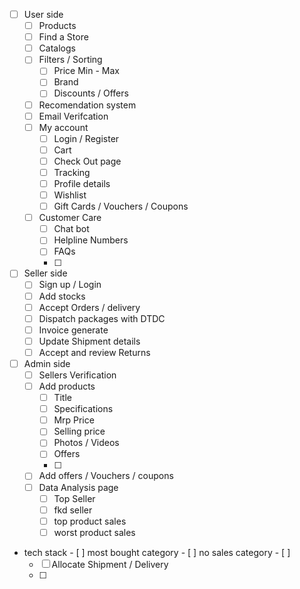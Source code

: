 - [ ] User side
	- [ ] Products
	- [ ] Find a Store
	- [ ] Catalogs
	- [ ] Filters / Sorting
		- [ ] Price Min - Max
		- [ ] Brand
		- [ ] Discounts / Offers
	- [ ] Recomendation system
	- [ ] Email Verifcation
	- [ ] My account
		- [ ] Login / Register
		- [ ] Cart
		- [ ] Check Out page
		- [ ] Tracking
		- [ ] Profile details
		- [ ] Wishlist
		- [ ] Gift Cards / Vouchers / Coupons
	- [ ] Customer Care
		- [ ] Chat bot
		- [ ] Helpline Numbers
		- [ ] FAQs
		- [ ]  
- [ ] Seller side
	- [ ] Sign up / Login
	- [ ] Add stocks  
	- [ ] Accept Orders / delivery
	- [ ] Dispatch packages with DTDC
	- [ ] Invoice generate
	- [ ] Update Shipment details
	- [ ] Accept and review Returns
- [ ] Admin side
	- [ ] Sellers Verification
	- [ ] Add products
		- [ ] Title
		- [ ] Specifications
		- [ ] Mrp Price
		- [ ] Selling price
		- [ ] Photos / Videos
		- [ ] Offers
		- [ ]  
	- [ ] Add offers / Vouchers / coupons
	- [ ] Data Analysis page
		- [ ] Top Seller
		- [ ] fkd seller
		- [ ] top product sales
		- [ ] worst product sales

- tech stack
		- [ ] most bought category
		- [ ] no sales category
		- [ ] 
	- [ ] Allocate Shipment / Delivery
	- [ ] 
